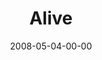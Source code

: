 ---
layout: message
category: message
series: "I AM..."
title: "Alive"
date: 2008-05-04-00-00
message_id: 496
audio: "http://s3.amazonaws.com/crossroads-media/message/audio/I_AM_5_Alive_05-04-08_Tome_webaudio.mp3"
audio-duration: "37:02"
description: "The Saturday night baptism service."
video: "http://s3.amazonaws.com/crossroads-media/message/video/baptism-sat.mp4"
video-duration: "48:06"
video-image: "http://s3.amazonaws.com/crossroads-media/images/bapt-sat-still.jpg"
explicit: false
---